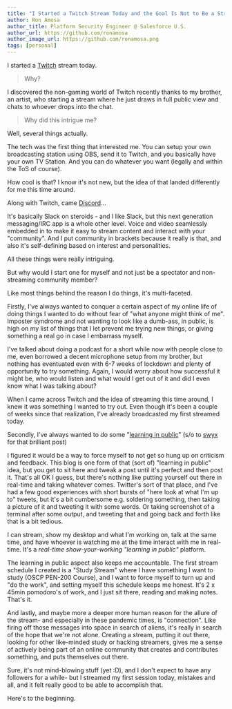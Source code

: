 ```yaml
---
title: "I Started a Twitch Stream Today and the Goal Is Not to Be a Streamer."
author: Ron Amosa
author_title: Platform Security Engineer @ Salesforce U.S.
author_url: https://github.com/ronamosa
author_image_url: https://github.com/ronamosa.png
tags: [personal]
---
```


I started a [Twitch](https://www.twitch.tv/rxhackk) stream today.

> Why?

I discovered the non-gaming world of Twitch recently thanks to my brother, an artist, who starting a stream where he just draws in full public view and chats to whoever drops into the chat.

> Why did this intrigue me?

Well, several things actually.

The tech was the first thing that interested me. You can setup your own broadcasting station using OBS, send it to Twitch, and you basically have your own TV Station. And you can do whatever you want (legally and within the ToS of course).

How cool is that? I know it's not new, but the idea of that landed differently for me this time around.

Along with Twitch, came [Discord](https://discord.com/)...

<!--truncate-->

It's basically Slack on steroids - and I like Slack, but this next generation messaging/IRC app is a whole other level. Voice and video seamlessly embedded in to make it easy to stream content and interact with your "community". And I put community in brackets because it really is that, and also it's self-defining based on interest and personalities.

All these things were really intriguing.

But why would I start one for myself and not just be a spectator and non-streaming community member?

Like most things behind the reason I do things, it's multi-faceted.

Firstly, I've always wanted to conquer a certain aspect of my online life of doing things I wanted to do without fear of "what anyone might think of me". Imposter syndrome and not wanting to look like a dumb-ass, in public, is high on my list of things that I let prevent me trying new things, or giving something a real go in case I embarrass myself.

I've talked about doing a podcast for a short while now with people close to me, even borrowed a decent microphone setup from my brother, but nothing has eventuated even with 6-7 weeks of lockdown and plenty of opportunity to try something. Again, I would worry about how successful it might be, who would listen and what would I get out of it and did I even know what I was talking about?

When I came across Twitch and the idea of streaming this time around, I knew it was something I wanted to try out. Even though it's been a couple of weeks since that realization, I've already broadcasted my first streamed today.

Secondly, I've always wanted to do some "[learning in public](https://www.swyx.io/learn-in-public/)" (s/o to [swyx](https://www.swyx.io) for that brilliant post)

I figured it would be a way to force myself to not get so hung up on criticism and feedback. This blog is one form of that (sort of) "learning in public" idea, but you get to sit here and tweak a post until it's perfect and then post it. That's all OK I guess, but there's nothing like putting yourself out there in real-time and taking whatever comes. Twitter's sort of that place, and I've had a few good experiences with short bursts of "here look at what I'm up to" tweets, but it's a bit cumbersome e.g. soldering something, then taking a picture of it and tweeting it with some words. Or taking screenshot of a terminal after some output, and tweeting that and going back and forth like that is a bit tedious.

I can stream, show my desktop and what I'm working on, talk at the same time, and have whoever is watching me at the time interact with me in real-time. It's a _real-time show-your-working "learning in public"_ platform.

The learning in public aspect also keeps me accountable. The first stream schedule I created is a "Study Stream" where I have something I want to study (OSCP PEN-200 Course), and I want to force myself to turn up and "do the work", and setting myself this schedule keeps me honest. It's 2 x 45min pomodoro's of work, and I just sit there, reading and making notes. That's it.

And lastly, and maybe more a deeper more human reason for the allure of the stream- and especially in these pandemic times, is "connection". Like firing off those messages into space in search of aliens, it's really in search of the hope that we're not alone. Creating a stream, putting it out there, looking for other like-minded study or hacking streamers, gives me a sense of actively being part of an online community that creates and contributes something, and puts themselves out there.

Sure, it's not mind-blowing stuff (yet :D), and I don't expect to have any followers for a while- but I streamed my first session today, mistakes and all, and it felt really good to be able to accomplish that.

Here's to the beginning.
